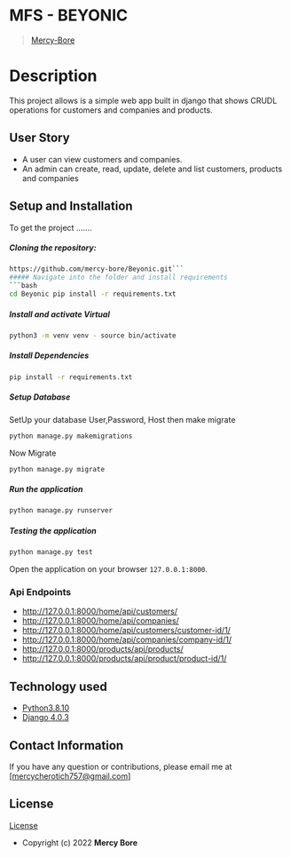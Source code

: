 # MFS - BEYONIC

>[Mercy-Bore](https://github.com/macc254)  
  
# Description  
This project allows is a simple web app built in django that shows CRUDL operations for customers and companies and products.

## User Story  
  
* A user can view customers and companies.  
* An admin can create, read, update, delete and list customers, products and companies
  
## Setup and Installation  
To get the project .......  
  
##### Cloning the repository:  
 ```bash 
https://github.com/mercy-bore/Beyonic.git```
##### Navigate into the folder and install requirements  
 ```bash 
cd Beyonic pip install -r requirements.txt 
```
##### Install and activate Virtual  
 ```bash 
 python3 -m venv venv - source bin/activate  
```  
##### Install Dependencies  
 ```bash 
 pip install -r requirements.txt 
```  
 ##### Setup Database  
  SetUp your database User,Password, Host then make migrate  
 ```bash 
python manage.py makemigrations 
 ``` 
 Now Migrate  
 ```bash 
 python manage.py migrate 
```
##### Run the application  
 ```bash 
 python manage.py runserver 
``` 
##### Testing the application  
 ```bash 
 python manage.py test 
```
Open the application on your browser `127.0.0.1:8000`.  
  
 ### Api Endpoints
- http://127.0.0.1:8000/home/api/customers/
- http://127.0.0.1:8000/home/api/companies/
- http://127.0.0.1:8000/home/api/customers/customer-id/1/
- http://127.0.0.1:8000/home/api/companies/company-id/1/
- http://127.0.0.1:8000/products/api/products/
- http://127.0.0.1:8000/products/api/product/product-id/1/
 
## Technology used  
  
* [Python3.8.10](https://www.python.org/)  
* [Django 4.0.3](https://docs.djangoproject.com/en/2.2/)  
  
  
 
  
## Contact Information   
If you have any question or contributions, please email me at [mercycherotich757@gmail.com]  
  
## License 
[License](https://github.com/mercy-bore/beyonic/blob/master/LICENSE)  
* Copyright (c) 2022 **Mercy Bore**   
